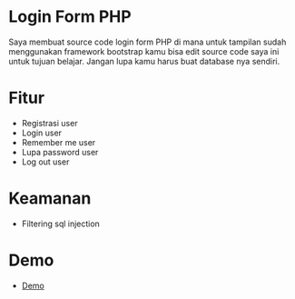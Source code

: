 # Login Form PHP
Saya membuat source code login form PHP di mana untuk tampilan sudah menggunakan framework bootstrap kamu bisa edit source code saya ini untuk tujuan belajar. Jangan lupa kamu harus buat database nya sendiri.

# Fitur
- Registrasi user
- Login user
- Remember me user
- Lupa password user
- Log out user

# Keamanan
- Filtering sql injection

# Demo
- <a href="https://galihap76.000webhostapp.com/web/login.php">Demo</a>
